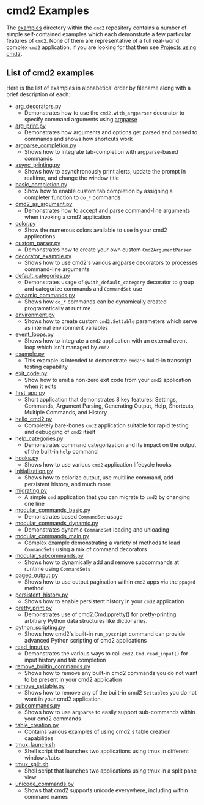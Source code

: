 # cmd2 Examples

The [examples](https://github.com/python-cmd2/cmd2/tree/main/examples) directory within the `cmd2`
repository contains a number of simple self-contained examples which each demonstrate a few
particular features of `cmd2`. None of them are representative of a full real-world complex `cmd2`
application, if you are looking for that then see
[Projects using cmd2](https://github.com/python-cmd2/cmd2?tab=readme-ov-file#projects-using-cmd2).

## List of cmd2 examples

Here is the list of examples in alphabetical order by filename along with a brief description of
each:

- [arg_decorators.py](https://github.com/python-cmd2/cmd2/blob/main/examples/arg_decorators.py)
    - Demonstrates how to use the `cmd2.with_argparser` decorator to specify command arguments using
      [argparse](https://docs.python.org/3/library/argparse.html)
- [arg_print.py](https://github.com/python-cmd2/cmd2/blob/main/examples/arg_print.py)
    - Demonstrates how arguments and options get parsed and passed to commands and shows how
      shortcuts work
- [argparse_completion.py](https://github.com/python-cmd2/cmd2/blob/main/examples/argparse_completion.py)
    - Shows how to integrate tab-completion with argparse-based commands
- [async_printing.py](https://github.com/python-cmd2/cmd2/blob/main/examples/async_printing.py)
    - Shows how to asynchronously print alerts, update the prompt in realtime, and change the window
      title
- [basic_completion.py](https://github.com/python-cmd2/cmd2/blob/main/examples/basic_completion.py)
    - Show how to enable custom tab completion by assigning a completer function to `do_*` commands
- [cmd2_as_argument.py](https://github.com/python-cmd2/cmd2/blob/main/examples/cmd_as_argument.py)
    - Demonstrates how to accept and parse command-line arguments when invoking a cmd2 application
- [color.py](https://github.com/python-cmd2/cmd2/blob/main/examples/color.py)
    - Show the numerous colors available to use in your cmd2 applications
- [custom_parser.py](https://github.com/python-cmd2/cmd2/blob/main/examples/custom_parser.py)
    - Demonstrates how to create your own custom `Cmd2ArgumentParser`
- [decorator_example.py](https://github.com/python-cmd2/cmd2/blob/main/examples/decorator_example.py)
    - Shows how to use cmd2's various argparse decorators to processes command-line arguments
- [default_categories.py](https://github.com/python-cmd2/cmd2/blob/main/examples/default_categories.py)
    - Demonstrates usage of `@with_default_category` decorator to group and categorize commands and
      `CommandSet` use
- [dynamic_commands.py](https://github.com/python-cmd2/cmd2/blob/main/examples/dynamic_commands.py)
    - Shows how `do_*` commands can be dynamically created programatically at runtime
- [environment.py](https://github.com/python-cmd2/cmd2/blob/main/examples/environment.py)
    - Shows how to create custom `cmd2.Settable` parameters which serve as internal environment
      variables
- [event_loops.py](https://github.com/python-cmd2/cmd2/blob/main/examples/event_loops.py)
    - Shows how to integrate a `cmd2` application with an external event loop which isn't managed by
      `cmd2`
- [example.py](https://github.com/python-cmd2/cmd2/blob/main/examples/example.py)
    - This example is intended to demonstrate `cmd2's` build-in transcript testing capability
- [exit_code.py](https://github.com/python-cmd2/cmd2/blob/main/examples/exit_code.py)
    - Show how to emit a non-zero exit code from your `cmd2` application when it exits
- [first_app.py](https://github.com/python-cmd2/cmd2/blob/main/examples/first_app.py)
    - Short application that demonstrates 8 key features: Settings, Commands, Argument Parsing,
      Generating Output, Help, Shortcuts, Multiple Commands, and History
- [hello_cmd2.py](https://github.com/python-cmd2/cmd2/blob/main/examples/hello_cmd2.py)
    - Completely bare-bones `cmd2` application suitable for rapid testing and debugging of `cmd2`
      itself
- [help_categories.py](https://github.com/python-cmd2/cmd2/blob/main/examples/help_categories.py)
    - Demonstrates command categorization and its impact on the output of the built-in `help`
      command
- [hooks.py](https://github.com/python-cmd2/cmd2/blob/main/examples/hooks.py)
    - Shows how to use various `cmd2` application lifecycle hooks
- [initialization.py](https://github.com/python-cmd2/cmd2/blob/main/examples/initialization.py)
    - Shows how to colorize output, use multiline command, add persistent history, and much more
- [migrating.py](https://github.com/python-cmd2/cmd2/blob/main/examples/migrating.py)
    - A simple `cmd` application that you can migrate to `cmd2` by changing one line
- [modular_commands_basic.py](https://github.com/python-cmd2/cmd2/blob/main/examples/modular_commands_basic.py)
    - Demonstrates based `CommandSet` usage
- [modular_commands_dynamic.py](https://github.com/python-cmd2/cmd2/blob/main/examples/modular_commands_dynamic.py)
    - Demonstrates dynamic `CommandSet` loading and unloading
- [modular_commands_main.py](https://github.com/python-cmd2/cmd2/blob/main/examples/modular_commands_main.py)
    - Complex example demonstrating a variety of methods to load `CommandSets` using a mix of
      command decorators
- [modular_subcommands.py](https://github.com/python-cmd2/cmd2/blob/main/examples/modular_subcommands.py)
    - Shows how to dynamically add and remove subcommands at runtime using `CommandSets`
- [paged_output.py](https://github.com/python-cmd2/cmd2/blob/main/examples/paged_output.py)
    - Shows how to use output pagination within `cmd2` apps via the `ppaged` method
- [persistent_history.py](https://github.com/python-cmd2/cmd2/blob/main/examples/persistent_history.py)
    - Shows how to enable persistent history in your `cmd2` application
- [pretty_print.py](https://github.com/python-cmd2/cmd2/blob/main/examples/pretty_print.py)
    - Demonstrates use of cmd2.Cmd.ppretty() for pretty-printing arbitrary Python data structures
      like dictionaries.
- [python_scripting.py](https://github.com/python-cmd2/cmd2/blob/main/examples/python_scripting.py)
    - Shows how cmd2's built-in `run_pyscript` command can provide advanced Python scripting of cmd2
      applications
- [read_input.py](https://github.com/python-cmd2/cmd2/blob/main/examples/read_input.py)
    - Demonstrates the various ways to call `cmd2.Cmd.read_input()` for input history and tab
      completion
- [remove_builtin_commands.py](https://github.com/python-cmd2/cmd2/blob/main/examples/remove_builtin_commands.py)
    - Shows how to remove any built-in cmd2 commands you do not want to be present in your cmd2
      application
- [remove_settable.py](https://github.com/python-cmd2/cmd2/blob/main/examples/remove_settable.py)
    - Shows how to remove any of the built-in cmd2 `Settables` you do not want in your cmd2
      application
- [subcommands.py](https://github.com/python-cmd2/cmd2/blob/main/examples/subcommands.py)
    - Shows how to use `argparse` to easily support sub-commands within your cmd2 commands
- [table_creation.py](https://github.com/python-cmd2/cmd2/blob/main/examples/table_creation.py)
    - Contains various examples of using cmd2's table creation capabilities
- [tmux_launch.sh](https://github.com/python-cmd2/cmd2/blob/main/examples/tmux_launch.sh)
    - Shell script that launches two applications using tmux in different windows/tabs
- [tmux_split.sh](https://github.com/python-cmd2/cmd2/blob/main/examples/tmux_split.sh)
    - Shell script that launches two applications using tmux in a split pane view
- [unicode_commands.py](https://github.com/python-cmd2/cmd2/blob/main/examples/unicode_commands.py)
    - Shows that cmd2 supports unicode everywhere, including within command names
